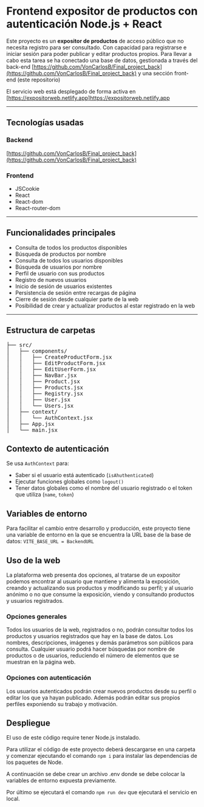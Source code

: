# Frontend expositor de productos con autenticación Node.js + React

Este proyecto es un **expositor de productos** de acceso público que no necesita registro para ser consultado. Con capacidad para registrarse e iniciar sesión para poder publicar y editar productos propios.
Para llevar a cabo esta tarea se ha conectado una base de datos, gestionada a través del back-end [https://github.com/VonCarlosB/Final_project_back](https://github.com/VonCarlosB/Final_project_back) y una sección front-end (este repositorio)

El servicio web está desplegado de forma activa en [https://expositorweb.netlify.app]https://expositorweb.netlify.app

---

## Tecnologías usadas

### Backend

[https://github.com/VonCarlosB/Final_project_back](https://github.com/VonCarlosB/Final_project_back)

### Frontend

- JSCookie
- React
- React-dom
- React-router-dom

---

## Funcionalidades principales

- Consulta de todos los productos disponibles
- Búsqueda de productos por nombre
- Consulta de todos los usuarios disponibles
- Búsqueda de usuarios por nombre
- Perfil de usuario con sus productos
- Registro de nuevos usuarios
- Inicio de sesión de usuarios existentes
- Persistencia de sesión entre recargas de página
- Cierre de sesión desde cualquier parte de la web
- Posibilidad de crear y actualizar productos al estar registrado en la web

---

## Estructura de carpetas

<pre>
├── src/
│   ├── components/
│   │   ├── CreateProductForm.jsx
│   │   ├── EditProductForm.jsx
│   │   ├── EditUserForm.jsx
│   │   ├── NavBar.jsx
│   │   ├── Product.jsx
│   │   ├── Products.jsx
│   │   ├── Registry.jsx
│   │   ├── User.jsx
│   │   └── Users.jsx
│   ├── context/
│   │   └── AuthContext.jsx
│   ├── App.jsx
│   └── main.jsx
</pre>

## Contexto de autenticación

Se usa `AuthContext` para:
- Saber si el usuario está autenticado (`isAhuthenticated`)
- Ejecutar funciones globales como `logout()`
- Tener datos globales como el nombre del usuario registrado o el token que utiliza (`name`, `token`)

## Variables de entorno

Para facilitar el cambio entre desarrollo y producción, este proyecto tiene una variable de entorno en la que se encuentra la URL base de la base de datos:
`VITE_BASE_URL = BackendURL`

## Uso de la web

La plataforma web presenta dos opciones, al tratarse de un expositor podemos encontrar al usuario que mantiene y alimenta la exposición, creando y actualizando sus productos y modificando su perfil; y al usuario anónimo o no que consume la exposición, viendo y consultando productos y usuarios registrados.

### Opciones generales

Todos los usuarios de la web, registrados o no, podrán consultar todos los productos y usuarios registrados que hay en la base de datos. Los nombres, descripciones, imágenes y demás parámetros son públicos para consulta.
Cualquier usuario podrá hacer búsquedas por nombre de productos o de usuarios, reduciendo el número de elementos que se muestran en la página web.

### Opciones con autenticación

Los usuarios autenticados podrán crear nuevos productos desde su perfil o editar los que ya hayan publicado. Además podrán editar sus propios perfiles exponiendo su trabajo y motivación.

## Despliegue

El uso de este código require tener Node.js instalado.

Para utilizar el código de este proyecto deberá descargarse en una carpeta y comenzar ejecutando el comando `npm i` para instalar las dependencias de los paquetes de Node.

A continuación se debe crear un archivo .env donde se debe colocar la variables de entorno expuesta previamente.

Por último se ejecutará el comando `npm run dev` que ejecutará el servicio en local.